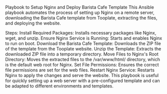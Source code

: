 Playbook to Setup Nginx and Deploy Barista Cafe Template
This Ansible playbook automates the process of setting up Nginx on a remote server, downloading the Barista Cafe template from Tooplate, extracting the files, and deploying the website.

Steps:
Install Required Packages: Installs necessary packages like Nginx, wget, and unzip.
Ensure Nginx Service is Running: Starts and enables Nginx to run on boot.
Download the Barista Cafe Template: Downloads the ZIP file of the template from the Tooplate website.
Unzip the Template: Extracts the downloaded ZIP file into a temporary directory.
Move Files to Nginx's Root Directory: Moves the extracted files to the /var/www/html/ directory, which is the default web root for Nginx.
Set File Permissions: Ensures the correct file permissions are set for the web files.
Restart Nginx Service: Restarts Nginx to apply the changes and serve the website.
This playbook is useful for quickly setting up a web server with a pre-configured template and can be adapted to different environments and templates.
